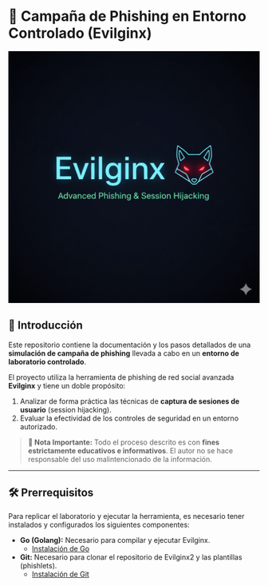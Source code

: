 # 🎣 Campaña de Phishing en Entorno Controlado (Evilginx)
![Campaña de Phishing en Entorno Controlado Banner](./evil.png)

## 📄 Introducción

Este repositorio contiene la documentación y los pasos detallados de una **simulación de campaña de phishing** llevada a cabo en un **entorno de laboratorio controlado**.

El proyecto utiliza la herramienta de phishing de red social avanzada **Evilginx** y tiene un doble propósito:
1.  Analizar de forma práctica las técnicas de **captura de sesiones de usuario** (session hijacking).
2.  Evaluar la efectividad de los controles de seguridad en un entorno autorizado.

> **🚨 Nota Importante:** Todo el proceso descrito es con **fines estrictamente educativos e informativos**. El autor no se hace responsable del uso malintencionado de la información.

---

## 🛠️ Prerrequisitos

Para replicar el laboratorio y ejecutar la herramienta, es necesario tener instalados y configurados los siguientes componentes:

* **Go (Golang):** Necesario para compilar y ejecutar Evilginx.
    * [Instalación de Go](https://go.dev/doc/install)
* **Git:** Necesario para clonar el repositorio de Evilginx2 y las plantillas (phishlets).
    * [Instalación de Git](https://git-scm.com/downloads)
